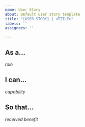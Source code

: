 ```yaml
---
name: User Story
about: Default user story template
title: "[USER STORY] │ <TITLE>"
labels: ''
assignees: ''

---
```


## As a...

*role*

## I can...

*capability*

## So that...

*received benefit*
